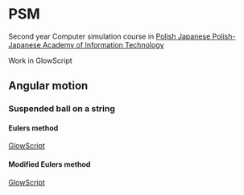 # PSM
Second year Computer simulation course in [Polish Japanese Polish-Japanese Academy of Information Technology](https://www.pja.edu.pl)

Work in GlowScript

## Angular motion
### Suspended ball on a string

#### Eulers method
[GlowScript]( https://www.glowscript.org/#/user/juliadebecka/folder/PJATK/program/Pendulum2)

#### Modified Eulers method

[GlowScript](https://www.glowscript.org/#/user/juliadebecka/folder/PJATK/program/Pendulum)
